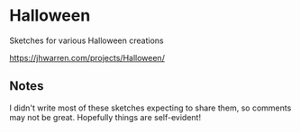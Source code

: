 # Halloween
Sketches for various Halloween creations

https://jhwarren.com/projects/Halloween/

## Notes
I didn't write most of these sketches expecting to share them, so comments may not be great. Hopefully things are self-evident!

